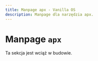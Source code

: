 ```yaml
---
title: Manpage apx - Vanilla OS
description: Manpage dla narzędzia apx.
---
```


# Manpage `apx`

Ta sekcja jest wciąż w budowie.
